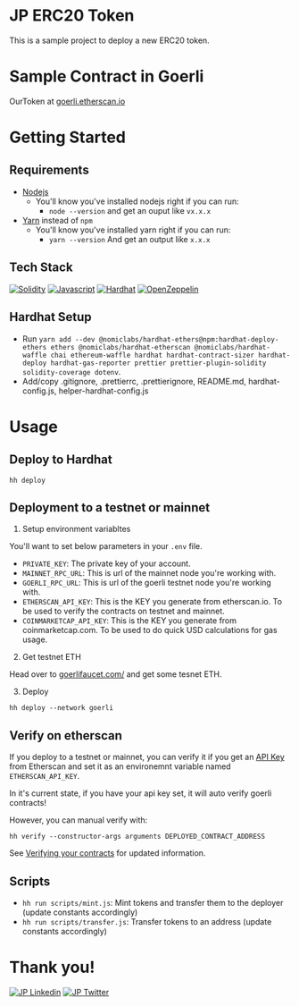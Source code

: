 # JP ERC20 Token

This is a sample project to deploy a new ERC20 token.

# Sample Contract in Goerli

OurToken at [goerli.etherscan.io](https://goerli.etherscan.io/address/0x5352f3B4554060516F5bc01a75340b5648Fa65a1#code)

# Getting Started

## Requirements

- [Nodejs](https://nodejs.org/en/)
  - You'll know you've installed nodejs right if you can run:
    - `node --version` and get an ouput like `vx.x.x`
- [Yarn](https://classic.yarnpkg.com/lang/en/docs/install/) instead of `npm`
  - You'll know you've installed yarn right if you can run:
    - `yarn --version` And get an output like `x.x.x`

## Tech Stack

[![Solidity](https://img.shields.io/badge/Solidity-00BFFF?style=for-the-badge&logo=Solidity&logoColor=black)](https://docs.soliditylang.org/en/v0.8.17/)
[![Javascript](https://img.shields.io/badge/javascript-FFFF00?style=for-the-badge&logo=javascript&logoColor=black)](https://developer.mozilla.org/en-US/docs/Web/JavaScript)
[![Hardhat](https://img.shields.io/badge/Hardhat-FFFF00?style=for-the-badge)](https://hardhat.org/docs)
[![OpenZeppelin](https://img.shields.io/badge/openzeppelin-0000FF?style=for-the-badge)](https://docs.openzeppelin.com/contracts/4.x/erc20)

## Hardhat Setup

* Run ```yarn add --dev @nomiclabs/hardhat-ethers@npm:hardhat-deploy-ethers ethers @nomiclabs/hardhat-etherscan @nomiclabs/hardhat-waffle chai ethereum-waffle hardhat hardhat-contract-sizer hardhat-deploy hardhat-gas-reporter prettier prettier-plugin-solidity solidity-coverage dotenv```.
* Add/copy .gitignore, .prettierrc, .prettierignore, README.md, hardhat-config.js, helper-hardhat-config.js

# Usage

## Deploy to Hardhat

```
hh deploy
```

## Deployment to a testnet or mainnet

1. Setup environment variabltes

You'll want to set below parameters in your `.env` file.

* `PRIVATE_KEY`: The private key of your account.
* `MAINNET_RPC_URL`: This is url of the mainnet node you're working with.
* `GOERLI_RPC_URL`: This is url of the goerli testnet node you're working with.
* `ETHERSCAN_API_KEY`: This is the KEY you generate from etherscan.io. To be used to verify the contracts on testnet and mainnet.
* `COINMARKETCAP_API_KEY`: This is the KEY you generate from coinmarketcap.com. To be used to do quick USD calculations for gas usage.

2. Get testnet ETH

Head over to [goerlifaucet.com/](https://goerlifaucet.com/) and get some tesnet ETH. 

3. Deploy

```
hh deploy --network goerli
```

## Verify on etherscan

If you deploy to a testnet or mainnet, you can verify it if you get an [API Key](https://etherscan.io/myapikey) from Etherscan and set it as an environemnt variable named `ETHERSCAN_API_KEY`. 

In it's current state, if you have your api key set, it will auto verify goerli contracts!

However, you can manual verify with:

```
hh verify --constructor-args arguments DEPLOYED_CONTRACT_ADDRESS
```
See [Verifying your contracts](https://hardhat.org/hardhat-runner/docs/guides/verifying) for updated information.

## Scripts

* ```hh run scripts/mint.js```: Mint tokens and transfer them to the deployer (update constants accordingly)
* ```hh run scripts/transfer.js```: Transfer tokens to an address (update constants accordingly)

# Thank you!

[![JP Linkedin](https://img.shields.io/badge/LinkedIn-0077B5?style=for-the-badge&logo=linkedin&logoColor=white)](https://www.linkedin.com/in/jpcampaya/)
[![JP Twitter](https://img.shields.io/badge/Twitter-1DA1F2?style=for-the-badge&logo=twitter&logoColor=white)](https://twitter.com/0xJayPi)
